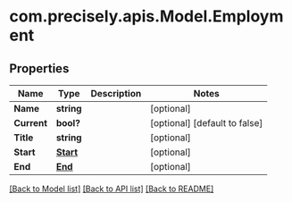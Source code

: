 # com.precisely.apis.Model.Employment
## Properties

Name | Type | Description | Notes
------------ | ------------- | ------------- | -------------
**Name** | **string** |  | [optional] 
**Current** | **bool?** |  | [optional] [default to false]
**Title** | **string** |  | [optional] 
**Start** | [**Start**](Start.md) |  | [optional] 
**End** | [**End**](End.md) |  | [optional] 

[[Back to Model list]](../README.md#documentation-for-models) [[Back to API list]](../README.md#documentation-for-api-endpoints) [[Back to README]](../README.md)

